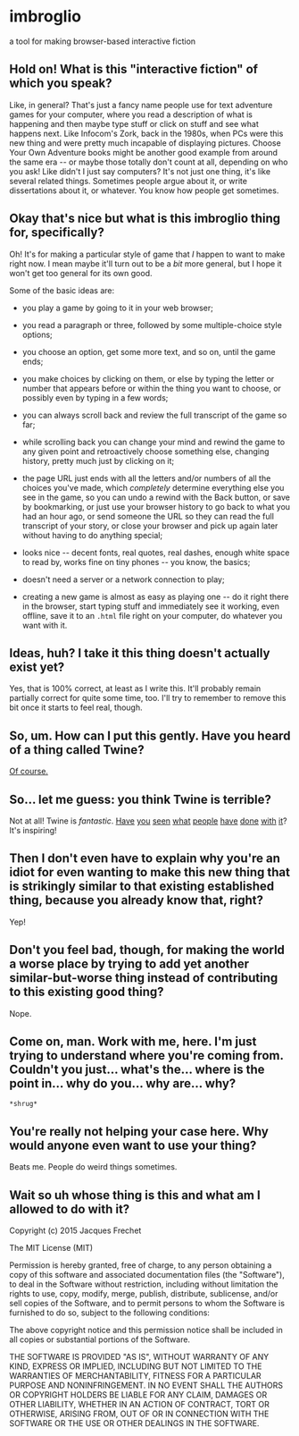# imbroglio

a tool for making browser-based interactive fiction

## Hold on!  What is this "interactive fiction" of which you speak?

Like, in general?  That's just a fancy name people use for text
adventure games for your computer, where you read a description of
what is happening and then maybe type stuff or click on stuff and
see what happens next.  Like Infocom's Zork, back in the 1980s,
when PCs were this new thing and were pretty much incapable of
displaying pictures.  Choose Your Own Adventure books might be
another good example from around the same era -- or maybe those
totally don't count at all, depending on who you ask!  Like didn't
I just say computers?  It's not just one thing, it's like several
related things.  Sometimes people argue about it, or write dissertations
about it, or whatever.  You know how people get sometimes.

## Okay that's nice but what is this imbroglio thing for, specifically?

Oh!  It's for making a particular style of game that *I* happen to
want to make right now.  I mean maybe it'll turn out to be a *bit*
more general, but I hope it won't get too general for its own good.

Some of the basic ideas are:

* you play a game by going to it in your web browser;

* you read a paragraph or three, followed by some multiple-choice
style options;

* you choose an option, get some more text, and so on, until the
game ends;

* you make choices by clicking on them, or else by typing the letter
or number that appears before or within the thing you want to choose,
or possibly even by typing in a few words;

* you can always scroll back and review the full transcript of the
game so far;

* while scrolling back you can change your mind and rewind the game
to any given point and retroactively choose something else, changing
history, pretty much just by clicking on it;

* the page URL just ends with all the letters and/or numbers of all
the choices you've made, which *completely* determine everything
else you see in the game, so you can undo a rewind with the Back
button, or save by bookmarking, or just use your browser history
to go back to what you had an hour ago, or send someone the URL so
they can read the full transcript of your story, or close your
browser and pick up again later without having to do anything
special;

* looks nice -- decent fonts, real quotes, real dashes, enough white
space to read by, works fine on tiny phones -- you know, the basics;

* doesn't need a server or a network connection to play;

* creating a new game is almost as easy as playing one -- do it
right there in the browser, start typing stuff and immediately see
it working, even offline, save it to an `.html` file right on your
computer, do whatever you want with it.

## Ideas, huh?  I take it this thing doesn't actually exist yet?

Yes, that is 100% correct, at least as I write this.  It'll probably
remain partially correct for quite some time, too.  I'll try to
remember to remove this bit once it starts to feel real, though.

## So, um.  How can I put this gently.  Have you heard of a thing called Twine?

[Of course.](http://twinery.org/)

## So... let me guess: you think Twine is terrible?

Not at all!  Twine is *fantastic*.
[Have](http://indiegames.com/2013/07/browser_pick_ultra_business_ty.html)
[you](http://gamasutra.com/view/news/189558/IGF_winner_Hofmeier_pays_it_forward_for_Porpentines_Howling_Dogs.php)
[seen](http://www.rockpapershotgun.com/2014/11/11/boo-the-uncle-who-works-at-nintendo/)
[what](http://www.depressionquest.com/)
[people](http://inurashii.xyz/twine-is-bad.html)
[have](http://auntiepixelante.com/mythics/)
[done](http://selectadecision.info/)
[with](http://ohnoproblems.itch.io/sabbat-directors-kvt)
[it](http://noncanon.com/HorseMaster.html)?  It's inspiring!

## Then I don't even have to explain why you're an idiot for even wanting to make this new thing that is strikingly similar to that existing established thing, because you already know that, right?

Yep!

## Don't you feel bad, though, for making the world a worse place by trying to add yet another similar-but-worse thing instead of contributing to this existing good thing?

Nope.

## Come on, man.  Work with me, here.  I'm just trying to understand where you're coming from.  Couldn't you just... what's the... where is the point in... why do you... why are... why?

`*shrug*`

## You're really not helping your case here.  Why would anyone even want to use your thing?

Beats me.  People do weird things sometimes.

## Wait so uh whose thing is this and what am I allowed to do with it?

Copyright (c) 2015 Jacques Frechet

The MIT License (MIT)

Permission is hereby granted, free of charge, to any person obtaining
a copy of this software and associated documentation files (the
"Software"), to deal in the Software without restriction, including
without limitation the rights to use, copy, modify, merge, publish,
distribute, sublicense, and/or sell copies of the Software, and to
permit persons to whom the Software is furnished to do so, subject
to the following conditions:

The above copyright notice and this permission notice shall be
included in all copies or substantial portions of the Software.

THE SOFTWARE IS PROVIDED "AS IS", WITHOUT WARRANTY OF ANY KIND,
EXPRESS OR IMPLIED, INCLUDING BUT NOT LIMITED TO THE WARRANTIES OF
MERCHANTABILITY, FITNESS FOR A PARTICULAR PURPOSE AND NONINFRINGEMENT.
IN NO EVENT SHALL THE AUTHORS OR COPYRIGHT HOLDERS BE LIABLE FOR
ANY CLAIM, DAMAGES OR OTHER LIABILITY, WHETHER IN AN ACTION OF
CONTRACT, TORT OR OTHERWISE, ARISING FROM, OUT OF OR IN CONNECTION
WITH THE SOFTWARE OR THE USE OR OTHER DEALINGS IN THE SOFTWARE.

